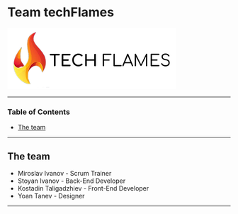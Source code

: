 # Team techFlames

![Team Logo](img/Logo.png)

---

### Table of Contents

- [The team](#the-team)

---

## The team

- Miroslav Ivanov - Scrum Trainer
- Stoyan Ivanov - Back-End Developer
- Kostadin Taligadzhiev - Front-End Developer
- Yoan Tanev - Designer

---
